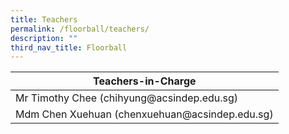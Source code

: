 ```yaml
---
title: Teachers
permalink: /floorball/teachers/
description: ""
third_nav_title: Floorball
---
```

<table>
<thead>
  <tr>
    <th>Teachers-in-Charge</th>
  </tr>
</thead>
<tbody>
  <tr>
    <td>Mr Timothy Chee (chihyung@acsindep.edu.sg)</td>
  </tr>
  <tr>
    <td>Mdm Chen Xuehuan (chenxuehuan@acsindep.edu.sg)</td>
  </tr>
</tbody>
</table>